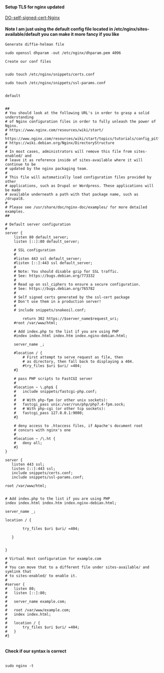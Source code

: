 #### Setup TLS for nginx updated


[DO-self-signed-cert-Nginx](https://www.digitalocean.com/community/tutorials/how-to-create-a-self-signed-ssl-certificate-for-nginx-in-ubuntu-20-04-1)


#### Note I am just using the default config file located in /etc/nginx/sites-available/default you can make it more fancy if you like


```Generate diffie-helman file```


````
sudo openssl dhparam -out /etc/nginx/dhparam.pem 4096

````

```Create our conf files```


````

sudo touch /etc/nginx/snippets/certs.conf

sudo touch /etc/nginx/snippets/ssl-params.conf


````

```default```



````

##
# You should look at the following URL's in order to grasp a solid understanding
# of Nginx configuration files in order to fully unleash the power of Nginx.
# https://www.nginx.com/resources/wiki/start/
# https://www.nginx.com/resources/wiki/start/topics/tutorials/config_pitfalls/
# https://wiki.debian.org/Nginx/DirectoryStructure
#
# In most cases, administrators will remove this file from sites-enabled/ and
# leave it as reference inside of sites-available where it will continue to be
# updated by the nginx packaging team.
#
# This file will automatically load configuration files provided by other
# applications, such as Drupal or Wordpress. These applications will be made
# available underneath a path with that package name, such as /drupal8.
#
# Please see /usr/share/doc/nginx-doc/examples/ for more detailed examples.
##

# Default server configuration
#
server {
	listen 80 default_server;
	listen [::]:80 default_server;

	# SSL configuration
	#
	#listen 443 ssl default_server;
	#listen [::]:443 ssl default_server;
	#
	# Note: You should disable gzip for SSL traffic.
	# See: https://bugs.debian.org/773332
	#
	# Read up on ssl_ciphers to ensure a secure configuration.
	# See: https://bugs.debian.org/765782
	#
	# Self signed certs generated by the ssl-cert package
	# Don't use them in a production server!
	#
	# include snippets/snakeoil.conf;
        
        return 302 https://$server_name$request_uri;
	#root /var/www/html;

	# Add index.php to the list if you are using PHP
	#index index.html index.htm index.nginx-debian.html;

	server_name _;

	#location / {
		# First attempt to serve request as file, then
		# as directory, then fall back to displaying a 404.
		#try_files $uri $uri/ =404;
	#}

	# pass PHP scripts to FastCGI server
	#
	#location ~ \.php$ {
	#	include snippets/fastcgi-php.conf;
	#
	#	# With php-fpm (or other unix sockets):
	#	fastcgi_pass unix:/var/run/php/php7.4-fpm.sock;
	#	# With php-cgi (or other tcp sockets):
	#	fastcgi_pass 127.0.0.1:9000;
	#}

	# deny access to .htaccess files, if Apache's document root
	# concurs with nginx's one
	#
	#location ~ /\.ht {
	#	deny all;
	#}
}

server {
   listen 443 ssl;
   listen [::]:443 ssl;
   include snippets/certs.conf;
   include snippets/ssl-params.conf;

root /var/www/html;


# Add index.php to the list if you are using PHP
index index.html index.htm index.nginx-debian.html;

server_name _;

location / {

        try_files $uri $uri/ =404;

   } 


}

# Virtual Host configuration for example.com
#
# You can move that to a different file under sites-available/ and symlink that
# to sites-enabled/ to enable it.
#
#server {
#	listen 80;
#	listen [::]:80;
#
#	server_name example.com;
#
#	root /var/www/example.com;
#	index index.html;
#
#	location / {
#		try_files $uri $uri/ =404;
#	}
#}


````

#### Check if our syntax is correct

````

sudo nginx -t

````
